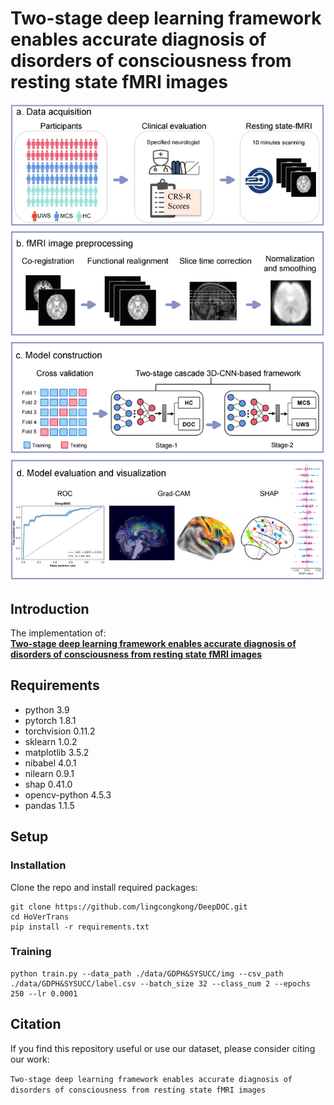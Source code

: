 # Two-stage deep learning framework enables accurate diagnosis of disorders of consciousness from resting state fMRI images
![Framework](https://github.com/lingcongkong/DeepDOC/blob/main/Fig1_Framework.png)
## Introduction
The implementation of: <br>
[**Two-stage deep learning framework enables accurate diagnosis of disorders of consciousness from resting state fMRI images**](https://www.nature.com/articles/)
## Requirements
- python 3.9
- pytorch 1.8.1
- torchvision 0.11.2
- sklearn 1.0.2
- matplotlib 3.5.2
- nibabel 4.0.1
- nilearn 0.9.1
- shap 0.41.0
- opencv-python 4.5.3
- pandas 1.1.5


## Setup
### Installation
Clone the repo and install required packages:
```
git clone https://github.com/lingcongkong/DeepDOC.git
cd HoVerTrans
pip install -r requirements.txt
```

### Training
```
python train.py --data_path ./data/GDPH&SYSUCC/img --csv_path ./data/GDPH&SYSUCC/label.csv --batch_size 32 --class_num 2 --epochs 250 --lr 0.0001 
```
## Citation
If you find this repository useful or use our dataset, please consider citing our work:

```Two-stage deep learning framework enables accurate diagnosis of disorders of consciousness from resting state fMRI images```
